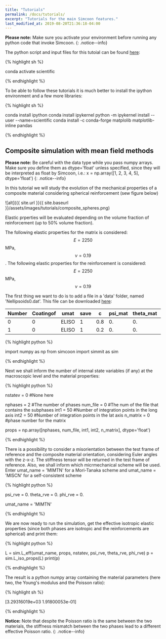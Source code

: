 ```yaml
---
title: "Tutorials"
permalink: /docs/tutorials/
excerpt: "Tutorials for the main Simcoon features."
last_modified_at: 2019-08-20T21:36:18-04:00
---
```


**Please note:** Make sure you activate your environment before running any python code that invoke Simcoon.
{: .notice--info}

The python script and input files for this tutoial can be found [here]():

{% highlight sh %}

conda activate scientific

{% endhighlight %}

To be able to follow these tutorials it is much better to install the ipython environment and a few more libraries:

{% highlight sh %}

conda install ipython
conda install ipykernel
python -m ipykernel install --user --name=scientific
conda install -c conda-forge matplolib matplotlib-inline pandas

{% endhighlight %}

## Composite simulation with mean field methods

**Please note:** Be careful with the data type while you pass numpy arrays. Make sure you define them as dtype='float' unless specified, since they will be interpreted as float by Simcoon, i.e.:
x = np.array([1, 2, 3, 4, 5],  dtype='float')
{: .notice--info}

In this tutorial we will study the evolution of the mechanical properties of a composite material considering spherical reinforcement (sew figure below)

![alt]({{ site.url }}{{ site.baseurl }}/assets/images/tutorials/composite_spheres.png)

Elastic prperties will be evaluated depending on the volume fraction of reinforcement (up to 50% volume fraction).

The following elastic properties for the matrix is considered: $$E = 2250$$ MPa, $$\nu = 0.19$$. The following elastic properties for the reinforcement is considered: $$E = 2250$$ MPa, $$\nu = 0.19$$

The first thing we want to do is to add a file in a 'data' folder, named 'Nellipsoids0.dat'. This file can be downloaded [here](https://raw.githubusercontent.com/3MAH/simcoon/master/tutorials/01A-Composites/data/Nellipsoids0.dat):

| Number | Coatingof | umat | save | c | psi_mat | theta_mat | phi_mat | a1 | a2 | a3 | psi_geom | theta_geom | phi_geom | nprops | nstatev | props
|-------|--------|---------|-------|--------|---------|-------|--------|---------|-------|--------|---------|-------|--------|---------|-------|--------|
| 0 | 0  | ELISO | 1 | 0.8 | 0. | 0. | 0. | 1 | 1 | 1 | 0. | 0. | 0. | 3 | 1 | 2250 | 0.19 | 0. |
| 1 | 0  | ELISO | 1 | 0.2 | 0. | 0. | 0. | 1 | 1 | 1 | 0. | 0. | 0. | 3 | 1 | 73000 | 0.19 | 0. |

{% highlight python %}

import numpy as np
from simcoon import simmit as sim

{% endhighlight %}

Next we shall inform the number of internal state variables (if any) at the macroscopic level and the material properties:

{% highlight python %}

nstatev = 0 #None here

nphases = 2 #The number of phases
num_file = 0 #The num of the file that contains the subphases
int1 = 50 #Number of integration points in the long axis
int2 = 50 #Number of integration points in the lat axis
n_matrix = 0 #phase number for the matrix

props = np.array([nphases, num_file, int1, int2, n_matrix],  dtype='float')

{% endhighlight %}

There is a possibility to consider a misorientation between the test frame of reference and the composite material orientation, considering Euler angles with the z-x-z. The stiffness tensor will be returned in the test frame of reference. Also, we shall inform which micrmechanical scheme will be used. Enter umat_name = 'MIMTN' for a Mori-Tanaka scheme and umat_name = 'MISCN' for a self-consistent scheme

{% highlight python %}

psi_rve = 0.
theta_rve = 0.
phi_rve = 0.

umat_name = 'MIMTN'

{% endhighlight %}

We are now ready to run the simulation, get the effective isotropic elastic properties (since both phases are isotropic and the reinforcements are spherical) and print them:

{% highlight python %}

L = sim.L_eff(umat_name, props, nstatev, psi_rve, theta_rve, phi_rve)
p = sim.L_iso_props(L)
print(p)

{% endhighlight %}

The result is a python numpy array containing the material parameters (here two, the Young's modulus and the Poisson ratio):

{% highlight sh %}

[3.29316019e+03 1.91800053e-01]

{% endhighlight %}

**Notice:** Note that despite the Poisson ratio is the same between the two materials, the stiffness mismatch between the two phases lead to a different effective Poisson ratio.
{: .notice--info}




